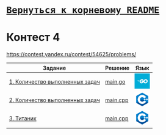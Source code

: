 # [__```Вернуться к корневому README```__](https://github.com/MaximKanevskiy/CFUV/blob/main/README.md)
# Контест 4
https://contest.yandex.ru/contest/54625/problems/

| Задание | Решение | Язык |
| --- | --- | --- |
| [1. Количество выполненных задач](https://contest.yandex.ru/contest/54625/problems/1/) | [main.go](https://github.com/MaximKanevskiy/CFUV/blob/main/contest_04/01/main.go) | [<img src="https://github.com/MaximKanevskiy/CFUV/blob/main/img/go.jpg" width="40"/>]() |
| [2. Количество выполненных задач](https://contest.yandex.ru/contest/54625/problems/2/) | [main.cpp](https://github.com/MaximKanevskiy/CFUV/blob/main/contest_04/02/main.cpp) | [<img src="https://github.com/MaximKanevskiy/CFUV/blob/main/img/cpp.png" width="40"/>]() |
| [3. Титаник](https://contest.yandex.ru/contest/54625/problems/3/) | [main.cpp](https://github.com/MaximKanevskiy/CFUV/blob/main/contest_04/03/main.cpp) | [<img src="https://github.com/MaximKanevskiy/CFUV/blob/main/img/cpp.png" width="40"/>]() |
